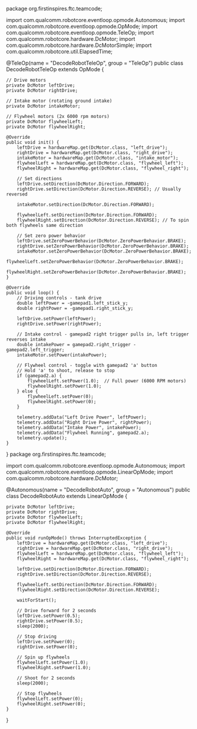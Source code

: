 package org.firstinspires.ftc.teamcode;

import com.qualcomm.robotcore.eventloop.opmode.Autonomous;
import com.qualcomm.robotcore.eventloop.opmode.OpMode;
import com.qualcomm.robotcore.eventloop.opmode.TeleOp;
import com.qualcomm.robotcore.hardware.DcMotor;
import com.qualcomm.robotcore.hardware.DcMotorSimple;
import com.qualcomm.robotcore.util.ElapsedTime;

@TeleOp(name = "DecodeRobotTeleOp", group = "TeleOp")
public class DecodeRobotTeleOp extends OpMode {

    // Drive motors
    private DcMotor leftDrive;
    private DcMotor rightDrive;

    // Intake motor (rotating ground intake)
    private DcMotor intakeMotor;

    // Flywheel motors (2x 6000 rpm motors)
    private DcMotor flywheelLeft;
    private DcMotor flywheelRight;

    @Override
    public void init() {
        leftDrive = hardwareMap.get(DcMotor.class, "left_drive");
        rightDrive = hardwareMap.get(DcMotor.class, "right_drive");
        intakeMotor = hardwareMap.get(DcMotor.class, "intake_motor");
        flywheelLeft = hardwareMap.get(DcMotor.class, "flywheel_left");
        flywheelRight = hardwareMap.get(DcMotor.class, "flywheel_right");

        // Set directions
        leftDrive.setDirection(DcMotor.Direction.FORWARD);
        rightDrive.setDirection(DcMotor.Direction.REVERSE); // Usually reversed

        intakeMotor.setDirection(DcMotor.Direction.FORWARD);

        flywheelLeft.setDirection(DcMotor.Direction.FORWARD);
        flywheelRight.setDirection(DcMotor.Direction.REVERSE); // To spin both flywheels same direction

        // Set zero power behavior
        leftDrive.setZeroPowerBehavior(DcMotor.ZeroPowerBehavior.BRAKE);
        rightDrive.setZeroPowerBehavior(DcMotor.ZeroPowerBehavior.BRAKE);
        intakeMotor.setZeroPowerBehavior(DcMotor.ZeroPowerBehavior.BRAKE);
        flywheelLeft.setZeroPowerBehavior(DcMotor.ZeroPowerBehavior.BRAKE);
        flywheelRight.setZeroPowerBehavior(DcMotor.ZeroPowerBehavior.BRAKE);
    }

    @Override
    public void loop() {
        // Driving controls - tank drive
        double leftPower = -gamepad1.left_stick_y;
        double rightPower = -gamepad1.right_stick_y;

        leftDrive.setPower(leftPower);
        rightDrive.setPower(rightPower);

        // Intake control - gamepad2 right trigger pulls in, left trigger reverses intake
        double intakePower = gamepad2.right_trigger - gamepad2.left_trigger;
        intakeMotor.setPower(intakePower);

        // Flywheel control - toggle with gamepad2 'a' button
        // Hold 'a' to shoot, release to stop
        if (gamepad2.a) {
            flywheelLeft.setPower(1.0);  // Full power (6000 RPM motors)
            flywheelRight.setPower(1.0);
        } else {
            flywheelLeft.setPower(0);
            flywheelRight.setPower(0);
        }

        telemetry.addData("Left Drive Power", leftPower);
        telemetry.addData("Right Drive Power", rightPower);
        telemetry.addData("Intake Power", intakePower);
        telemetry.addData("Flywheel Running", gamepad2.a);
        telemetry.update();
    }
}
package org.firstinspires.ftc.teamcode;

import com.qualcomm.robotcore.eventloop.opmode.Autonomous;
import com.qualcomm.robotcore.eventloop.opmode.LinearOpMode;
import com.qualcomm.robotcore.hardware.DcMotor;

@Autonomous(name = "DecodeRobotAuto", group = "Autonomous")
public class DecodeRobotAuto extends LinearOpMode {

    private DcMotor leftDrive;
    private DcMotor rightDrive;
    private DcMotor flywheelLeft;
    private DcMotor flywheelRight;

    @Override
    public void runOpMode() throws InterruptedException {
        leftDrive = hardwareMap.get(DcMotor.class, "left_drive");
        rightDrive = hardwareMap.get(DcMotor.class, "right_drive");
        flywheelLeft = hardwareMap.get(DcMotor.class, "flywheel_left");
        flywheelRight = hardwareMap.get(DcMotor.class, "flywheel_right");

        leftDrive.setDirection(DcMotor.Direction.FORWARD);
        rightDrive.setDirection(DcMotor.Direction.REVERSE);

        flywheelLeft.setDirection(DcMotor.Direction.FORWARD);
        flywheelRight.setDirection(DcMotor.Direction.REVERSE);

        waitForStart();

        // Drive forward for 2 seconds
        leftDrive.setPower(0.5);
        rightDrive.setPower(0.5);
        sleep(2000);

        // Stop driving
        leftDrive.setPower(0);
        rightDrive.setPower(0);

        // Spin up flywheels
        flywheelLeft.setPower(1.0);
        flywheelRight.setPower(1.0);

        // Shoot for 2 seconds
        sleep(2000);

        // Stop flywheels
        flywheelLeft.setPower(0);
        flywheelRight.setPower(0);
    }
}

